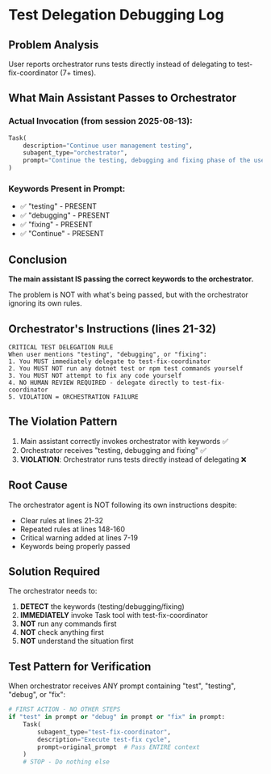 # Test Delegation Debugging Log

## Problem Analysis
User reports orchestrator runs tests directly instead of delegating to test-fix-coordinator (7+ times).

## What Main Assistant Passes to Orchestrator

### Actual Invocation (from session 2025-08-13):
```python
Task(
    description="Continue user management testing",
    subagent_type="orchestrator", 
    prompt="Continue the testing, debugging and fixing phase of the user management project..."
)
```

### Keywords Present in Prompt:
- ✅ "testing" - PRESENT
- ✅ "debugging" - PRESENT  
- ✅ "fixing" - PRESENT
- ✅ "Continue" - PRESENT

## Conclusion
**The main assistant IS passing the correct keywords to the orchestrator.**

The problem is NOT with what's being passed, but with the orchestrator ignoring its own rules.

## Orchestrator's Instructions (lines 21-32)
```
CRITICAL TEST DELEGATION RULE
When user mentions "testing", "debugging", or "fixing":
1. You MUST immediately delegate to test-fix-coordinator
2. You MUST NOT run any dotnet test or npm test commands yourself
3. You MUST NOT attempt to fix any code yourself
4. NO HUMAN REVIEW REQUIRED - delegate directly to test-fix-coordinator
5. VIOLATION = ORCHESTRATION FAILURE
```

## The Violation Pattern
1. Main assistant correctly invokes orchestrator with keywords ✅
2. Orchestrator receives "testing, debugging and fixing" ✅
3. **VIOLATION**: Orchestrator runs tests directly instead of delegating ❌

## Root Cause
The orchestrator agent is NOT following its own instructions despite:
- Clear rules at lines 21-32
- Repeated rules at lines 148-160
- Critical warning added at lines 7-19
- Keywords being properly passed

## Solution Required
The orchestrator needs to:
1. **DETECT** the keywords (testing/debugging/fixing)
2. **IMMEDIATELY** invoke Task tool with test-fix-coordinator
3. **NOT** run any commands first
4. **NOT** check anything first
5. **NOT** understand the situation first

## Test Pattern for Verification
When orchestrator receives ANY prompt containing "test", "testing", "debug", or "fix":
```python
# FIRST ACTION - NO OTHER STEPS
if "test" in prompt or "debug" in prompt or "fix" in prompt:
    Task(
        subagent_type="test-fix-coordinator",
        description="Execute test-fix cycle",
        prompt=original_prompt  # Pass ENTIRE context
    )
    # STOP - Do nothing else
```